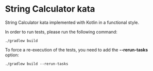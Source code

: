 # String Calculator kata

String Calculator kata implemented with Kotlin in a functional style.

In order to run tests, please run the following command:
```console
./gradlew build
```

To force a re-execution of the tests, you need to add the **--rerun-tasks** option:

```console
./gradlew build --rerun-tasks
```